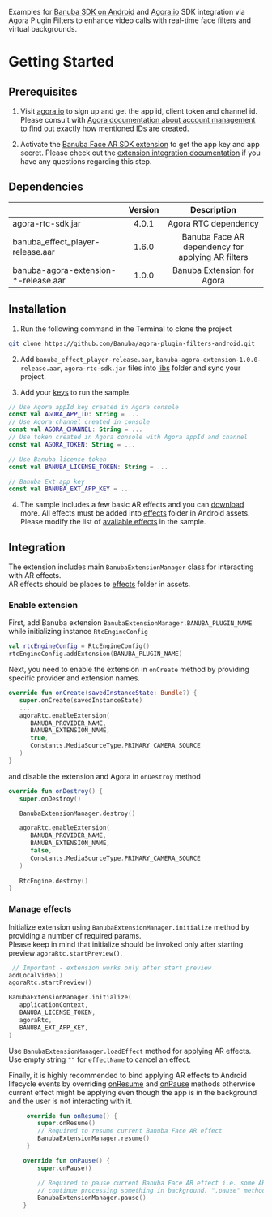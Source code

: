 Examples for [Banuba SDK on Android](https://docs.banuba.com/face-ar-sdk-v1/android/android_overview) and [Agora.io](https://www.agora.io/en/) SDK integration via Agora Plugin Filters to enhance video calls with real-time face filters and virtual backgrounds.

# Getting Started

## Prerequisites

1. Visit [agora.io](https://www.agora.io/) to sign up and get the app id, client token and channel id. Please consult with [Agora documentation about account management](https://docs.agora.io/en/voice-calling/reference/manage-agora-account) to find out exactly how mentioned IDs are created.

2. Activate the [Banuba Face AR SDK extension](https://console.agora.io/marketplace/extension/introduce?serviceName=banuba) to get the app key and app secret. Please check out the [extension integration documentation](https://docs.agora.io/en/video-calling/develop/use-an-extension?platform=android) if you have any questions regarding this step.

## Dependencies

|                                      | Version |                    Description                    | 
|--------------------------------------|:-------:|:-------------------------------------------------:|
| agora-rtc-sdk.jar                            |  4.0.1  |               Agora RTC dependency                |
| banuba_effect_player-release.aar     |  1.6.0  | Banuba Face AR dependency for applying AR filters |
| banuba-agora-extension-*-release.aar |  1.0.0  |            Banuba Extension for Agora             |


## Installation

1. Run the following command in the Terminal to clone the project
```sh
git clone https://github.com/Banuba/agora-plugin-filters-android.git
```

2. Add `banuba_effect_player-release.aar`, `banuba-agora-extension-1.0.0-release.aar`, `agora-rtc-sdk.jar` files into [libs](libs) folder and 
   sync your project.

3. Add your [keys](app/src/main/java/com/banuba/sdk/agorapluginexample/Keys.kt) to run the sample.
```kotlin
// Use Agora appId key created in Agora console
const val AGORA_APP_ID: String = ...
// Use Agora channel created in console
const val AGORA_CHANNEL: String = ...
// Use token created in Agora console with Agora appId and channel
const val AGORA_TOKEN: String = ...

// Use Banuba license token
const val BANUBA_LICENSE_TOKEN: String = ...

// Banuba Ext app key
const val BANUBA_EXT_APP_KEY = ...
```

4. The sample includes a few basic AR effects and you can [download](https://docs.banuba.com/face-ar-sdk-v1/overview/demo_face_filters) more. All effects must be added into [effects](app/src/main/assets/effects) folder in Android assets. 
Please modify the list of [available effects](app/src/main/java/com/banuba/sdk/agorapluginexample/MainActivity.kt#L38) in the sample.

## Integration
The extension includes main `BanubaExtensionManager` class for interacting with AR effects.  
AR effects should be places to [effects](app/src/main/assets/effects) folder in assets.

### Enable extension
First, add Banuba extension `BanubaExtensionManager.BANUBA_PLUGIN_NAME` while initializing instance `RtcEngineConfig`
```kotlin
val rtcEngineConfig = RtcEngineConfig()
rtcEngineConfig.addExtension(BANUBA_PLUGIN_NAME)
```
Next, you need to enable the extension in `onCreate` method by providing specific provider and extension names.
```kotlin
override fun onCreate(savedInstanceState: Bundle?) {
   super.onCreate(savedInstanceState)
   ...
   agoraRtc.enableExtension(
      BANUBA_PROVIDER_NAME,
      BANUBA_EXTENSION_NAME,
      true,
      Constants.MediaSourceType.PRIMARY_CAMERA_SOURCE
   )
}
```
and disable the extension and Agora in `onDestroy` method
```kotlin
override fun onDestroy() {
   super.onDestroy()

   BanubaExtensionManager.destroy()

   agoraRtc.enableExtension(
      BANUBA_PROVIDER_NAME,
      BANUBA_EXTENSION_NAME,
      false,
      Constants.MediaSourceType.PRIMARY_CAMERA_SOURCE
   )
   
   RtcEngine.destroy()
}
```

### Manage effects
Initialize extension using `BanubaExtensionManager.initialize` method by providing a number of required params.  
Please keep in mind that initialize should be invoked only after starting preview `agoraRtc.startPreview()`.
```kotlin
 // Important - extension works only after start preview
addLocalVideo()
agoraRtc.startPreview()

BanubaExtensionManager.initialize(
   applicationContext,
   BANUBA_LICENSE_TOKEN,
   agoraRtc,
   BANUBA_EXT_APP_KEY,
)
```

Use `BanubaExtensionManager.loadEffect` method for applying AR effects. Use empty string `""` for `effectName` to cancel an effect.  

Finally, it is highly recommended to bind applying AR effects to Android lifecycle events by overriding [onResume](app/src/main/java/com/banuba/sdk/agorapluginexample/MainActivity.kt#L177) and [onPause](app/src/main/java/com/banuba/sdk/agorapluginexample/MainActivity.kt#L185) methods
otherwise current effect might be applying even though the app is in the background and the user is not interacting with it.
```kotlin
     override fun onResume() {
        super.onResume()
        // Required to resume current Banuba Face AR effect
        BanubaExtensionManager.resume()
     }

    override fun onPause() {
        super.onPause()

        // Required to pause current Banuba Face AR effect i.e. some AR effects might play audio or
        // continue processing something in background. ".pause" method helps to stop processing.
        BanubaExtensionManager.pause()
    }
```
